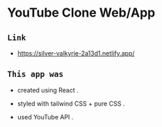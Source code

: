 # YouTube Clone Web/App

## `Link` 
- https://silver-valkyrie-2a13d1.netlify.app/




## `This app was` 
- created using React .

- styled with tailwind CSS + pure CSS .

- used YouTube API .
